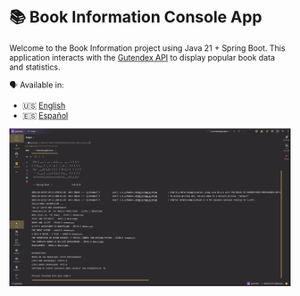# 📚 Book Information Console App

Welcome to the Book Information project using Java 21 + Spring Boot. This application interacts with
the [Gutendex API](https://gutendex.com/) to display popular book data and statistics.

🗣️ Available in:

- 🇺🇸 [English](README.en.md)
- 🇪🇸 [Español](README.es.md)

![screenshot.png](screenshot.png)